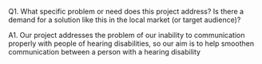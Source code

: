 Q1. What specific problem or need does this project address? Is there a demand for a solution like this in the local market (or target audience)?

A1. Our project addresses the problem of our inability to communication properly with people of hearing disabilities, so our aim is to help smoothen communication between a person with a hearing disability
